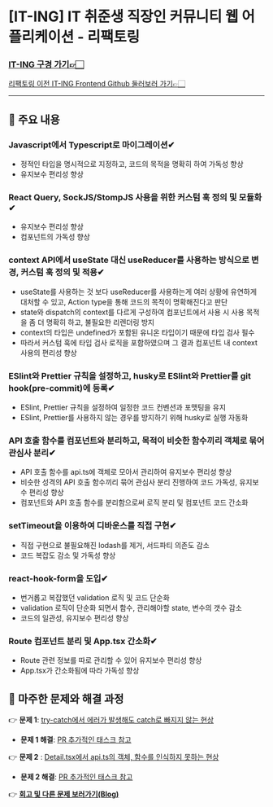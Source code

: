 # [IT-ING] IT 취준생 직장인 커뮤니티 웹 어플리케이션 - 리팩토링

### **[IT-ING 구경 가기👉🏻](https://it-ing.co.kr)**

[리팩토링 이전 IT-ING Frontend Github 둘러보러 가기👉🏻](https://github.com/life-tutor/life-tutor-FE)

---

## 📌 주요 내용

### **Javascript에서 Typescript로 마이그레이션✔**

- 정적인 타입을 명시적으로 지정하고, 코드의 목적을 명확히 하여 가독성 향상
- 유지보수 편리성 향상

### **React Query, SockJS/StompJS 사용을 위한 커스텀 훅 정의 및 모듈화✔**

- 유지보수 편리성 향상
- 컴포넌트의 가독성 향상

### **context API에서 useState 대신 useReducer를 사용하는 방식으로 변경, 커스텀 훅 정의 및 적용✔**

- useState를 사용하는 것 보다 useReducer를 사용하는게 여러 상황에 유연하게 대처할 수 있고, Action type을 통해 코드의 목적이 명확해진다고 판단
- state와 dispatch의 context를 다르게 구성하여 컴포넌트에서 사용 시 사용 목적을 좀 더 명확히 하고, 불필요한 리렌더링 방지
- context의 타입은 undefined가 포함된 유니온 타입이기 때문에 타입 검사 필수
- 따라서 커스텀 훅에 타입 검사 로직을 포함하였으며 그 결과 컴포넌트 내 context 사용의 편리성 향상

### **ESlint와 Prettier 규칙을 설정하고, husky로 ESlint와 Prettier를 git hook(pre-commit)에 등록✔**

- ESlint, Prettier 규칙을 설정하여 일정한 코드 컨벤션과 포맷팅을 유지
- ESlint, Prettier를 사용하지 않는 경우를 방지하기 위해 husky로 실행 자동화

### **API 호출 함수를 컴포넌트와 분리하고, 목적이 비슷한 함수끼리 객체로 묶어 관심사 분리✔**

- API 호출 함수를 api.ts에 객체로 모아서 관리하여 유지보수 편리성 향상
- 비슷한 성격의 API 호출 함수끼리 묶어 관심사 분리 진행하여 코드 가독성, 유지보수 편리성 향상
- 컴포넌트와 API 호출 함수를 분리함으로써 로직 분리 및 컴포넌트 코드 간소화

### **setTimeout을 이용하여 디바운스를 직접 구현✔**

- 직접 구현으로 불필요해진 lodash를 제거, 서드파티 의존도 감소
- 코드 복잡도 감소 및 가독성 향상

### **react-hook-form을 도입✔**

- 번거롭고 복잡했던 validation 로직 및 코드 단순화
- validation 로직이 단순화 되면서 함수, 관리해야할 state, 변수의 갯수 감소
- 코드의 일관성, 유지보수 편리성 향상

### **Route 컴포넌트 분리 및 App.tsx 간소화✔**

- Route 관련 정보를 따로 관리할 수 있어 유지보수 편리성 향상
- App.tsx가 간소화됨에 따라 가독성 향상

## 📌 마주한 문제와 해결 과정

👉 **문제 1**: [try-catch에서 에러가 발생해도 catch로 빠지지 않는 현상](https://github.com/nggoong/iting-refactoring/issues/5)

- **문제 1 해결**: [PR 추가적인 태스크 참고](https://github.com/nggoong/iting-refactoring/pull/6)

👉 **문제 2** : [Detail.tsx에서 api.ts의 객체, 함수를 인식하지 못하는 현상](https://github.com/nggoong/iting-refactoring/issues/8)

- **문제 2 해결**: [PR 추가적인 태스크 참고](https://github.com/nggoong/iting-refactoring/pull/9)

👉 **[회고 및 다른 문제 보러가기(Blog)](https://velog.io/@apro_xo/%EB%A6%AC%ED%8C%A9%ED%86%A0%EB%A7%81-%ED%94%84%EB%A1%9C%EC%A0%9D%ED%8A%B8%EB%A5%BC-%EC%A7%84%ED%96%89%ED%95%98%EB%A9%B0)**

